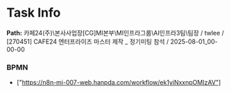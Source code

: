 # Task Info

**Path:** 카페24(주)\본사사업장\[CG]MI본부\MI인프라그룹\AI인프라3팀\팀장 / twlee / [270451] CAFE24 엔터프라이즈 마스터 제작 _ 정기미팅 참석 / 2025-08-01_00-00-00

### BPMN
- ["https://n8n-mi-007-web.hanpda.com/workflow/ek1yiNxxnpOMIzAV"]

